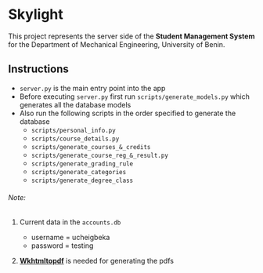 # Skylight
This project represents the server side of the **Student Management System** for the Department of Mechanical 
Engineering, University of Benin.

## Instructions
- `server.py` is the main entry point into the app
- Before executing `server.py` first run `scripts/generate_models.py` 
  which generates all the database models
- Also run the following scripts in the order specified to generate the database
    - `scripts/personal_info.py`
    - `scripts/course_details.py`
    - `scripts/generate_courses_&_credits`
    - `scripts/generate_course_reg_&_result.py`
    - `scripts/generate_grading_rule`
    - `scripts/generate_categories`
    - `scripts/generate_degree_class`

###### Note:
1. Current data in the `accounts.db`
    - username = ucheigbeka
    - password = testing

2. [**Wkhtmltopdf**](https://wkhtmltopdf.org/downloads.html) is needed for generating the pdfs